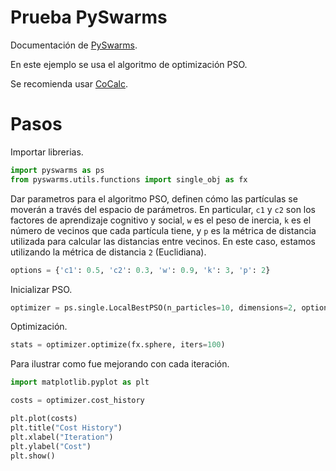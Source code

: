 # Prueba PySwarms

Documentación de [PySwarms](https://pyswarms.readthedocs.io/en/latest/api/pyswarms.single.html).

En este ejemplo se usa el algoritmo de optimización PSO.

Se recomienda usar [CoCalc](https://cocalc.com/).

# Pasos

Importar librerias.

```python
import pyswarms as ps
from pyswarms.utils.functions import single_obj as fx
```

Dar parametros para el algoritmo PSO, definen cómo las partículas se moverán a través del espacio de parámetros. En particular, `c1` y `c2` son los factores de aprendizaje cognitivo y social, `w` es el peso de inercia, `k` es el número de vecinos que cada partícula tiene, y `p` es la métrica de distancia utilizada para calcular las distancias entre vecinos. En este caso, estamos utilizando la métrica de distancia `2` (Euclidiana).

```python
options = {'c1': 0.5, 'c2': 0.3, 'w': 0.9, 'k': 3, 'p': 2}
```

Inicializar PSO.

```python
optimizer = ps.single.LocalBestPSO(n_particles=10, dimensions=2, options=options)
```

Optimización.

```python
stats = optimizer.optimize(fx.sphere, iters=100)
```

Para ilustrar como fue mejorando con cada iteración.

```python
import matplotlib.pyplot as plt

costs = optimizer.cost_history

plt.plot(costs)
plt.title("Cost History")
plt.xlabel("Iteration")
plt.ylabel("Cost")
plt.show()
```
